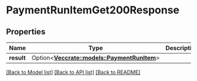 # PaymentRunItemGet200Response

## Properties

Name | Type | Description | Notes
------------ | ------------- | ------------- | -------------
**result** | Option<[**Vec<crate::models::PaymentRunItem>**](paymentRunItem.md)> |  | [optional]

[[Back to Model list]](../README.md#documentation-for-models) [[Back to API list]](../README.md#documentation-for-api-endpoints) [[Back to README]](../README.md)


